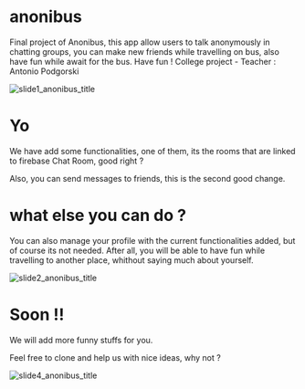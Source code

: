 # anonibus
Final project of Anonibus, this app allow users to talk anonymously in chatting groups,
you can make new friends while travelling on bus, also have fun while await for the bus.
Have fun !
College project - Teacher : Antonio Podgorski

![slide1_anonibus_title](https://trello-attachments.s3.amazonaws.com/5db8df629e82fa748b5ecf01/5f1c4ea246e9df0461740000/cee1f65527c40668aadc131a946554bc/Slide1.JPG)

# Yo

We have add some functionalities, one of them, its the rooms that are linked to firebase Chat Room, good right ?

Also, you can send messages to friends, this is the second good change.

# what else you can do ?

You can also manage your profile with the current functionalities added, but of course its not needed.
After all, you will be able to have fun while travelling to another place, whithout saying much about yourself.

![slide2_anonibus_title](https://trello-attachments.s3.amazonaws.com/5db8df629e82fa748b5ecf01/5f1c4ea246e9df0461740000/4486344fcb196de82be755e3f8b44ec4/Slide2.JPG)

# Soon !!
We will add more funny stuffs for you.

Feel free to clone and help us with nice ideas, why not ?


![slide4_anonibus_title](https://trello-attachments.s3.amazonaws.com/5db8df629e82fa748b5ecf01/5f1c4ea246e9df0461740000/75ca9104550707066146461b3c4974a9/devs.jpg)
